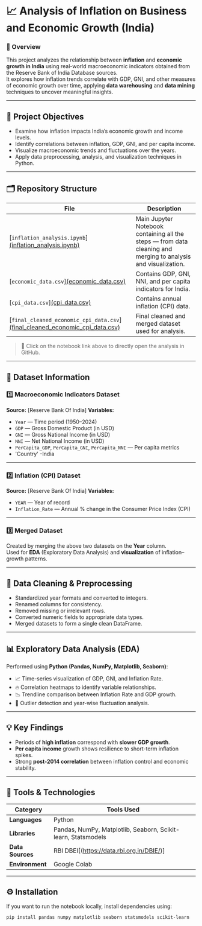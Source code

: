 # 📈 Analysis of Inflation on Business and Economic Growth (India)

### 🧾 Overview
This project analyzes the relationship between **inflation** and **economic growth in India** using real-world macroeconomic indicators obtained from the Reserve Bank of India Database sources.  
It explores how inflation trends correlate with GDP, GNI, and other measures of economic growth over time, applying **data warehousing** and **data mining** techniques to uncover meaningful insights.

---

## 📘 Project Objectives
- Examine how inflation impacts India’s economic growth and income levels.
- Identify correlations between inflation, GDP, GNI, and per capita income.
- Visualize macroeconomic trends and fluctuations over the years.
- Apply data preprocessing, analysis, and visualization techniques in Python.

---

## 🗂️ Repository Structure
| File | Description |
|------|--------------|
| [`inflation_analysis.ipynb`][(inflation_analysis.ipynb) ](https://github.com/diyaa1201/Analysis-of-Inflation-on-Business-Cycle/blob/main/Analysis_of_inflation.ipynb)| Main Jupyter Notebook containing all the steps — from data cleaning and merging to analysis and visualization. |
| [`economic_data.csv`][(economic_data.csv) ](https://github.com/diyaa1201/Analysis-of-Inflation-on-Business-Cycle/blob/main/economic_data.csv)| Contains GDP, GNI, NNI, and per capita indicators for India. |
| [`cpi_data.csv`][(cpi_data.csv) ](https://github.com/diyaa1201/Analysis-of-Inflation-on-Business-Cycle/blob/main/cpi_data.csv) | Contains annual inflation (CPI) data. |
| [`final_cleaned_economic_cpi_data.csv`][(final_cleaned_economic_cpi_data.csv) ](https://github.com/diyaa1201/Analysis-of-Inflation-on-Business-Cycle/blob/main/final_cleaned_economic_cpi_data.csv) | Final cleaned and merged dataset used for analysis. |

> 📌 Click on the notebook link above to directly open the analysis in GitHub.

---

## 💾 Dataset Information

### **1️⃣ Macroeconomic Indicators Dataset**
**Source:** [Reserve Bank Of India]
**Variables:**
- `Year` — Time period (1950–2024)  
- `GDP` — Gross Domestic Product (in USD)  
- `GNI` — Gross National Income (in USD)  
- `NNI` — Net National Income (in USD)  
- `PerCapita_GDP`, `PerCapita_GNI`, `PerCapita_NNI` — Per capita metrics
- 'Country' -India

---

### **2️⃣ Inflation (CPI) Dataset**
**Source:** [Reserve Bank Of India]
**Variables:**
- `YEAR` — Year of record  
- `Inflation_Rate` — Annual % change in the Consumer Price Index (CPI)

---

### **3️⃣ Merged Dataset**
Created by merging the above two datasets on the **Year** column.  
Used for **EDA** (Exploratory Data Analysis) and **visualization** of inflation–growth patterns.

---

## 🧹 Data Cleaning & Preprocessing
- Standardized year formats and converted to integers.  
- Renamed columns for consistency.  
- Removed missing or irrelevant rows.  
- Converted numeric fields to appropriate data types.  
- Merged datasets to form a single clean DataFrame.  

---

## 📊 Exploratory Data Analysis (EDA)
Performed using **Python (Pandas, NumPy, Matplotlib, Seaborn)**:
- 📈 Time-series visualization of GDP, GNI, and Inflation Rate.  
- 🔥 Correlation heatmaps to identify variable relationships.  
- 📉 Trendline comparison between Inflation Rate and GDP growth.  
- 🧮 Outlier detection and year-wise fluctuation analysis.  

---

## 💡 Key Findings
- Periods of **high inflation** correspond with **slower GDP growth**.  
- **Per capita income** growth shows resilience to short-term inflation spikes.  
- Strong **post-2014 correlation** between inflation control and economic stability.  

---

## 🧰 Tools & Technologies
| Category | Tools Used |
|-----------|-------------|
| **Languages** | Python |
| **Libraries** | Pandas, NumPy, Matplotlib, Seaborn, Scikit-learn, Statsmodels |
| **Data Sources** | RBI DBEI[(https://data.rbi.org.in/DBIE/)]|
| **Environment** |  Google Colab |

---

## ⚙️ Installation
If you want to run the notebook locally, install dependencies using:
```bash
pip install pandas numpy matplotlib seaborn statsmodels scikit-learn
